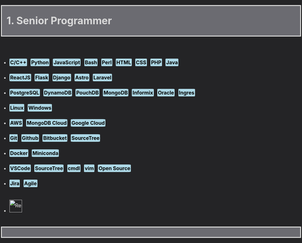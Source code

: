 <style>
    body {background-color:#242426;color:#d9d9d9;line-height:2;margin:auto;padding:3px;max-width:1024px;display:block;font-size:100%;font:monospace}
    h1 {font-size:200%;padding:15px;top:7px;background:#6b6b71;border:3px solid}
    h2 {font-size:160%;border-top:1px solid grey;padding:2px}
    h3 {font-size:120%;padding:2px}
    h4 {font-size:100%;padding:2px}
    h6 {border-bottom:1px solid grey;padding:2px;width:30%;padding-top:15px}
    h5 {padding:2px;width:30%;padding-top:15px}
    a {color: #eee}
    mark {background-color:lightblue;color:black;border-radius:7%;padding:2px}
    img {height:40px;padding-top:20px;}
</style>

# 1. **Senior Programmer**

#####

   * **<mark>C/C++</mark> &nbsp; <mark>Python</mark> &nbsp; <mark>JavaScript</mark> &nbsp; <mark>Bash</mark> &nbsp; <mark>Perl</mark> &nbsp; <mark>HTML</mark> &nbsp; <mark>CSS</mark> &nbsp; <mark>PHP</mark> &nbsp; <mark>Java</mark>**
   * **<mark>ReactJS</mark> &nbsp; <mark>Flask</mark> &nbsp; <mark>Django</mark> &nbsp; <mark>Astro</mark> &nbsp; <mark>Laravel**
   * **<mark>PostgreSQL</mark> &nbsp; <mark>DynamoDB</mark> &nbsp; <mark>PouchDB</mark> &nbsp; <mark>MongoDB</mark> &nbsp; <mark>Informix</mark> &nbsp; <mark>Oracle</mark> &nbsp; <mark>Ingres</mark>**
   * **<mark>Linux</mark> &nbsp; <mark>Windows</mark>**
   * **<mark>AWS</mark> &nbsp; <mark>MongoDB Cloud</mark> &nbsp; <mark>Google Cloud</mark>**
   * **<mark>Git</mark> &nbsp; <mark>Github</mark> &nbsp; <mark>Bitbucket</mark> &nbsp; <mark>SourceTree</mark>**
   * **<mark>Docker</mark> &nbsp; <mark>Miniconda</mark>**
   * **<mark>VSCode</mark> &nbsp; <mark>SourceTree</mark> &nbsp; <mark>cmdl</mark> &nbsp; <mark>vim</mark> &nbsp; <mark>Open Source</mark>**
   * **<mark>Jira</mark> &nbsp; <mark>Agile</mark>**


* [![Resume](./public/resume.png)](https://isabellavs.github.io/cv4/)


#

